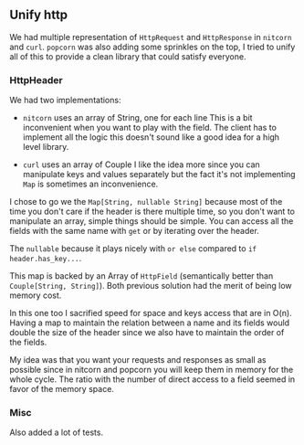 ## Unify http

We had multiple representation of `HttpRequest` and `HttpResponse` in `nitcorn`
and `curl`. `popcorn` was also adding some sprinkles on the top, I tried to
unify all of this to provide a clean library that could satisfy everyone.

### HttpHeader

We had two implementations:

* `nitcorn` uses an array of String, one for each line
  This is a bit inconvenient when you want to play with the field.
  The client has to implement all the logic this doesn't sound like a good idea for
  a high level library.

* `curl` uses an array of Couple
  I like the idea more since you can manipulate keys and values separately but the
  fact it's not implementing `Map` is sometimes an inconvenience.

I chose to go we the `Map[String, nullable String]` because most of the time you
don't care if the header is there multiple time, so you don't want to manipulate
an array, simple things should be simple. You can access all the fields with the
same name with `get` or by iterating over the header.

The `nullable` because it plays nicely with `or else` compared to `if header.has_key...`.

This map is backed by an Array of `HttpField` (semantically better than `Couple[String, String]`).
Both previous solution had the merit of being low memory cost.

In this one too I sacrified speed for space and keys access that are in O(n).
Having a map to maintain the relation between a name and its fields would double
the size of the header since we also have to maintain the order of the fields.

My idea was that you want your requests and responses as small as possible since
in nitcorn and popcorn you will keep them in memory for the whole cycle.
The ratio with the number of direct access to a field seemed in favor of the memory space.

### Misc

Also added a lot of tests.
